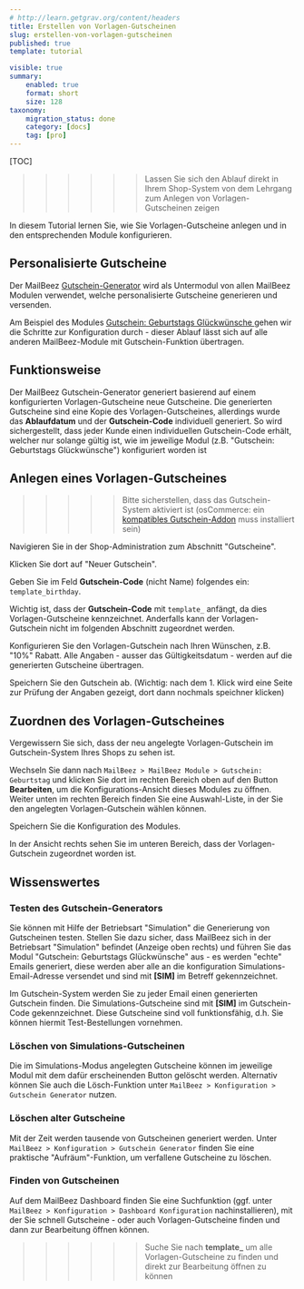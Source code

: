 ```yaml
---
# http://learn.getgrav.org/content/headers
title: Erstellen von Vorlagen-Gutscheinen
slug: erstellen-von-vorlagen-gutscheinen
published: true
template: tutorial

visible: true
summary:
    enabled: true
    format: short
    size: 128
taxonomy:
    migration_status: done
    category: [docs]
    tag: [pro]
---
```


[TOC]

>>>>>> Lassen Sie sich den Ablauf direkt in Ihrem Shop-System von dem Lehrgang zum Anlegen von Vorlagen-Gutscheinen zeigen

In diesem Tutorial lernen Sie, wie Sie Vorlagen-Gutscheine anlegen und in den entsprechenden Module konfigurieren.


## Personalisierte Gutscheine

Der MailBeez [Gutschein-Generator](/dokumentation/configbeez/config_coupon_engine) wird als Untermodul von allen MailBeez Modulen verwendet, welche personalisierte Gutscheine generieren und versenden.

Am Beispiel des Modules [Gutschein: Geburtstags Glückwünsche ](/dokumentation/mailbeez/coupon_birthday) gehen wir die Schritte zur Konfiguration durch - dieser Ablauf lässt sich auf alle anderen MailBeez-Module mit Gutschein-Funktion übertragen.

## Funktionsweise

Der MailBeez Gutschein-Generator generiert basierend auf einem konfigurierten Vorlagen-Gutscheine neue Gutscheine. Die generierten Gutscheine sind eine Kopie des Vorlagen-Gutscheines, allerdings wurde das **Ablaufdatum** und der **Gutschein-Code** individuell generiert. So wird sichergestellt, dass jeder Kunde einen individuellen Gutschein-Code erhält, welcher nur solange gültig ist, wie im jeweilige Modul (z.B. "Gutschein: Geburtstags Glückwünsche") konfiguriert worden ist

## Anlegen eines Vorlagen-Gutscheines

>>>>> Bitte sicherstellen, dass das Gutschein-System aktiviert ist (osCommerce: ein [kompatibles Gutschein-Addon](/dokumentation/configbeez/config_coupon_engine) muss installiert sein)

Navigieren Sie in der Shop-Administration zum Abschnitt "Gutscheine".

Klicken Sie dort auf "Neuer Gutschein".

Geben Sie im Feld **Gutschein-Code** (nicht Name) folgendes ein: `template_birthday`.

Wichtig ist, dass der **Gutschein-Code** mit `template_` anfängt, da dies Vorlagen-Gutscheine kennzeichnet. Anderfalls kann der Vorlagen-Gutschein nicht im folgenden Abschnitt zugeordnet werden.

Konfigurieren Sie den Vorlagen-Gutschein nach Ihren Wünschen, z.B. "10%" Rabatt. Alle Angaben - ausser das Gültigkeitsdatum - werden auf die generierten Gutscheine übertragen.

Speichern Sie den Gutschein ab. (Wichtig: nach dem 1. Klick wird eine Seite zur Prüfung der Angaben gezeigt, dort dann nochmals speichner klicken)

## Zuordnen des Vorlagen-Gutscheines

Vergewissern Sie sich, dass der neu angelegte Vorlagen-Gutschein im Gutschein-System Ihres Shops zu sehen ist.

Wechseln Sie dann nach `MailBeez > MailBeez Module > Gutschein: Geburtstag` und klicken Sie dort im rechten Bereich oben auf den Button **Bearbeiten**, um die Konfigurations-Ansicht dieses Modules zu öffnen. Weiter unten im rechten Bereich finden Sie eine Auswahl-Liste, in der Sie den angelegten Vorlagen-Gutschein wählen können.

Speichern Sie die Konfiguration des Modules.

In der Ansicht rechts sehen Sie im unteren Bereich, dass der Vorlagen-Gutschein zugeordnet worden ist.


## Wissenswertes

### Testen des Gutschein-Generators

Sie können mit Hilfe der Betriebsart "Simulation" die Generierung von Gutscheinen testen. Stellen Sie dazu sicher, dass MailBeez sich in der Betriebsart "Simulation" befindet (Anzeige oben rechts) und führen Sie das Modul "Gutschein: Geburtstags Glückwünsche" aus - es werden "echte" Emails generiert, diese werden aber alle an die konfiguration Simulations-Email-Adresse versendet und sind mit **[SIM]** im Betreff gekennzeichnet.

Im Gutschein-System werden Sie zu jeder Email einen generierten Gutschein finden. Die Simulations-Gutscheine sind mit **[SIM]** im Gutschein-Code gekennzeichnet. Diese Gutscheine sind voll funktionsfähig, d.h. Sie können hiermit Test-Bestellungen vornehmen.

### Löschen von Simulations-Gutscheinen

Die im Simulations-Modus angelegten Gutscheine können im jeweilige Modul mit dem dafür erscheinenden Button gelöscht werden. Alternativ können Sie auch die Lösch-Funktion unter `MailBeez > Konfiguration > Gutschein Generator` nutzen.

### Löschen alter Gutscheine
Mit der Zeit werden tausende von Gutscheinen generiert werden. Unter `MailBeez > Konfiguration > Gutschein Generator` finden Sie eine praktische "Aufräum"-Funktion, um verfallene Gutscheine zu löschen.


### Finden von Gutscheinen

Auf dem MailBeez Dashboard finden Sie eine Suchfunktion (ggf. unter `MailBeez > Konfiguration > Dashboard Konfiguration` nachinstallieren), mit der Sie schnell Gutscheine - oder auch Vorlagen-Gutscheine finden und dann zur Bearbeitung öffnen können.

>>>>>> Suche Sie nach **template_** um alle Vorlagen-Gutscheine zu finden und direkt zur Bearbeitung öffnen zu können